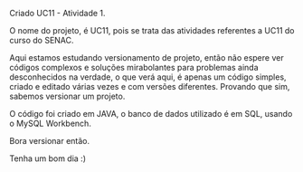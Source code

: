 Criado UC11 - Atividade 1.

O nome do projeto, é UC11, pois se trata das atividades referentes a UC11 do curso do SENAC.

Aqui estamos estudando versionamento de projeto, então não espere ver códigos complexos e soluções mirabolantes para problemas ainda desconhecidos
na verdade, o que verá aqui, é apenas um código simples, criado e editado várias vezes e com versões diferentes. Provando que sim, sabemos versionar um projeto.

O código foi criado em JAVA, o banco de dados utilizado é em SQL, usando o MySQL Workbench.

Bora versionar então.

Tenha um bom dia :)
